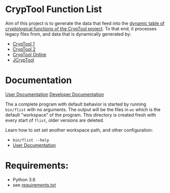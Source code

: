 # CrypTool Function List

Aim of this project is to generate the data that feed into the [dynamic table of cryptological functions of the CrypTool project](https://www.cryptool.org/en/ctp-documentation/functionvolume).
To that end, it processes legacy files from, and data that is dynamically generated by:

 - [CrypTool 1](https://www.cryptool.org/en/cryptool1)
 - [CrypTool 2](https://www.cryptool.org/en/cryptool2)
 - [CrypTool Online](https://www.cryptool.org/en/cryptool-online)
 - [JCrypTool](https://www.cryptool.org/en/jcryptool)

# Documentation

[User Documentation](doc/)
[Developer Documentation](doc/developer)

The a complete program with default behavior is started by running `bin/flist` with no arguments. The output will be the files in `ws` which is the default "workspace" of the program. This directory is created fresh with every start of `flist`, older versions are deleted. 

Learn how to set set another workspace path, and other configuration:

- `bin/flist --help`
- [User Documentation](doc/)

<!-- TODO: Exemplary output of the current revision can be seen in [doc_misc/newest_ws](doc_misc/newest_ws), which is a copy of the workspace of `bin/flist` after it has run, and an additional `bin/analyze` afterwards, on the same workspace. -->

# Requirements:

- Python 3.8
- see [requirements.txt](requirements.txt)

